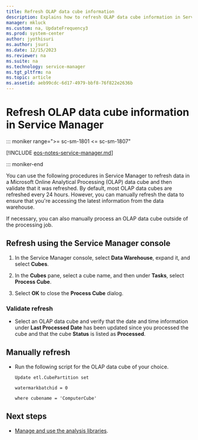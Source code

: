 ```yaml
---
title: Refresh OLAP data cube information
description: Explains how to refresh OLAP data cube information in Service Manager.
manager: mkluck
ms.custom: na, UpdateFrequency3
ms.prod: system-center
author: jyothisuri
ms.author: jsuri
ms.date: 12/15/2023
ms.reviewer: na
ms.suite: na
ms.technology: service-manager
ms.tgt_pltfrm: na
ms.topic: article
ms.assetid: aeb99cdc-6d17-4979-bbf8-76f822e2636b
---
```


# Refresh OLAP data cube information in Service Manager

::: moniker range=">= sc-sm-1801 <= sc-sm-1807"

[!INCLUDE [eos-notes-service-manager.md](../includes/eos-notes-service-manager.md)]

::: moniker-end

You can use the following procedures in Service Manager to refresh data in a Microsoft Online Analytical Processing \(OLAP\) data cube and then validate that it was refreshed. By default, most OLAP data cubes are refreshed every 24 hours. However, you can manually refresh the data to ensure that you're accessing the latest information from the data warehouse.  

 If necessary, you can also manually process an OLAP data cube outside of the processing job.  

## Refresh using the Service Manager console  

1.  In the Service Manager console, select **Data Warehouse**, expand it, and select **Cubes**.  

2.  In the **Cubes** pane, select a cube name, and then under **Tasks**, select **Process Cube**.  

3.  Select **OK** to close the **Process Cube** dialog.  

### Validate refresh

-   Select an OLAP data cube and verify that the date and time information under **Last Processed Date** has been updated since you processed the cube and that the cube **Status** is listed as **Processed**.  

## Manually refresh

-   Run the following script for the OLAP data cube of your choice.  

    ```  
    Update etl.CubePartition set  

    watermarkbatchid = 0  

    where cubename = 'ComputerCube'  
    ```  

## Next steps

- [Manage and use the analysis libraries](manage-analysis-library.md).
